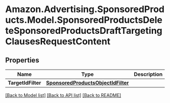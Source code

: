 # Amazon.Advertising.SponsoredProducts.Model.SponsoredProductsDeleteSponsoredProductsDraftTargetingClausesRequestContent

## Properties

Name | Type | Description | Notes
------------ | ------------- | ------------- | -------------
**TargetIdFilter** | [**SponsoredProductsObjectIdFilter**](SponsoredProductsObjectIdFilter.md) |  | 

[[Back to Model list]](../README.md#documentation-for-models) [[Back to API list]](../README.md#documentation-for-api-endpoints) [[Back to README]](../README.md)

